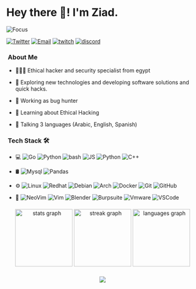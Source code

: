 <h1>Hey there 👋! I'm Ziad.</h1>


![Focus](https://img.shields.io/badge/Focus-Backend-brightgreen)

<a href="https://twitter.com/Zierax_x" target="_blank"><img src="https://img.shields.io/badge/-Twitter-333333?style=flat&logo=twitter" alt="Twitter"></a>
<a href="mailto:zs.01117875692@gmail.com" target="_blank"><img src="https://img.shields.io/badge/-Email-333333?style=flat&logo=gmail" alt="Email"></a>
<a href="twitch.tv/Zierax_x" target="_blank"><img src="https://img.shields.io/badge/-twitch-333333?style=flat&logo=twitch" alt="twitch"></a>
<a href="discotd.com/Zierax" target="_blank"><img src="https://img.shields.io/badge/-discord-333333?style=flat&logo=discord" alt="discord"></a>

<h3>  &nbsp;About Me  </h3>

- 👨🏻‍💻 Ethical hacker and security specialist from egypt

- 🤔 Exploring new technologies and developing software solutions and quick hacks.
  
- 💼 Working as bug hunter
  
- 🌱 Learning about Ethical Hacking
  
- 💬 Talking 3 languages (Arabic, English, Spanish)


<h3>  &nbsp;Tech Stack 🛠 </h3>

- 💻
  ![Go](https://img.shields.io/badge/-Go-333333?style=flat&logo=go)
  ![Python](https://img.shields.io/badge/-Python-333333?style=flat&logo=python)
  ![bash](https://img.shields.io/badge/-bash-333333?style=flat&logo=shell)
  ![JS](https://img.shields.io/badge/-javascript-333333?style=flat&logo=javascript)
  ![Python](https://img.shields.io/badge/-python-333333?style=flat&logo=python)
  ![C++](https://img.shields.io/badge/-c++-333333?style=flat&logo=c++)
  
- 🛢
  ![Mysql](https://img.shields.io/badge/-mysql-333333?style=flat&logo=mysql&logoColor=316192)
  ![Pandas](https://img.shields.io/badge/-pandas-333333?style=flat&logo=pandas&logoColor=316192)
  
- ⚙️
  ![Linux](https://img.shields.io/badge/-Linux-333333?style=flat&logo=linux)
  ![Redhat](https://img.shields.io/badge/-redhat-333333?style=flat&logo=redhat)
  ![Debian](https://img.shields.io/badge/-debian-333333?style=flat&logo=debian)
  ![Arch](https://img.shields.io/badge/-arch-333333?style=flat&logo=archlinux)
  ![Docker](https://img.shields.io/badge/-Dcoker-333333?style=flat&logo=docker)
  ![Git](https://img.shields.io/badge/-Git-333333?style=flat&logo=git)
  ![GitHub](https://img.shields.io/badge/-GitHub-333333?style=flat&logo=github)
  
- 🔧
  ![NeoVim](https://img.shields.io/badge/-NeoVim-333333?style=flat&logo=neovim)
  ![Vim](https://img.shields.io/badge/-Vim-333333?style=flat&logo=vim)
  ![Blender](https://img.shields.io/badge/-blender-333333?style=flat&logo=blender)
  ![Burpsuite](https://img.shields.io/badge/-burpsuite-333333?style=flat&logo=burpsuite)
  ![Vmware](https://img.shields.io/badge/-vmware-333333?style=flat&logo=vmware)
  ![VSCode](https://img.shields.io/badge/-VSCode-333333?style=flat&logo=visualstudiocode&logoColor=277dff)
  

###

<div align="center">
  <img src="https://github-readme-stats.vercel.app/api?username=Zierax&hide_title=false&hide_rank=false&show_icons=true&include_all_commits=true&count_private=true&disable_animations=false&theme=dracula&locale=en&hide_border=false" height="150" alt="stats graph"  />
  <img src="https://streak-stats.demolab.com?user=Zierax&locale=en&mode=daily&theme=dracula&hide_border=false&border_radius=5" height="150" alt="streak graph"  />
  <img src="https://github-readme-stats.vercel.app/api/top-langs?username=Zierax&locale=en&hide_title=false&layout=compact&card_width=320&langs_count=5&theme=dracula&hide_border=false" height="150" alt="languages graph"  />
</div>

###

###

<div align="center">
  <img src="https://profile-counter.glitch.me/Zierax/count.svg?"  />
</div>

###
